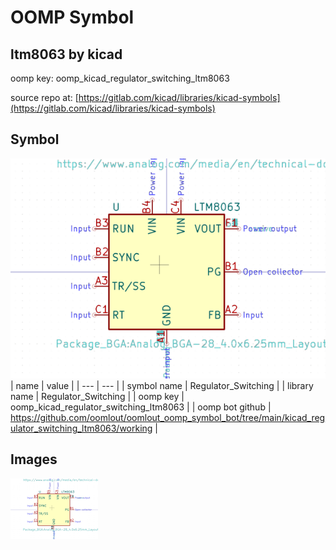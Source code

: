 # OOMP Symbol  
## ltm8063  by kicad  
  
oomp key: oomp_kicad_regulator_switching_ltm8063  
  
source repo at: [https://gitlab.com/kicad/libraries/kicad-symbols](https://gitlab.com/kicad/libraries/kicad-symbols)  
## Symbol  
  
[![working.png](working_600.png)](working.png)  
| name | value | 
| --- | --- | 
| symbol name | Regulator_Switching | 
| library name | Regulator_Switching | 
| oomp key | oomp_kicad_regulator_switching_ltm8063 | 
| oomp bot github | https://github.com/oomlout/oomlout_oomp_symbol_bot/tree/main/kicad_regulator_switching_ltm8063/working | 
## Images  
  
[![working.png](working_140.png)](working.png)  
